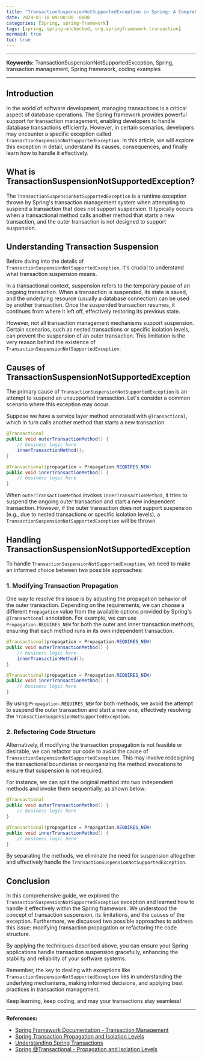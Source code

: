 ```yaml
---
title: "TransactionSuspensionNotSupportedException in Spring: A Comprehensive Guide"
date: 2024-01-10 09:00:00 -0000
categories: [Spring, spring-framework]
tags: [spring, spring-unchecked, org.springframework.transaction]
mermaid: true
toc: true
---
```



---
**Keywords:** TransactionSuspensionNotSupportedException, Spring, transaction management, Spring framework, coding examples

---

## Introduction

In the world of software development, managing transactions is a critical aspect of database operations. The Spring framework provides powerful support for transaction management, enabling developers to handle database transactions efficiently. However, in certain scenarios, developers may encounter a specific exception called `TransactionSuspensionNotSupportedException`. In this article, we will explore this exception in detail, understand its causes, consequences, and finally learn how to handle it effectively.

## What is TransactionSuspensionNotSupportedException?

The `TransactionSuspensionNotSupportedException` is a runtime exception thrown by Spring's transaction management system when attempting to suspend a transaction that does not support suspension. It typically occurs when a transactional method calls another method that starts a new transaction, and the outer transaction is not designed to support suspension.

## Understanding Transaction Suspension

Before diving into the details of `TransactionSuspensionNotSupportedException`, it's crucial to understand what transaction suspension means.

In a transactional context, suspension refers to the temporary pause of an ongoing transaction. When a transaction is suspended, its state is saved, and the underlying resource (usually a database connection) can be used by another transaction. Once the suspended transaction resumes, it continues from where it left off, effectively restoring its previous state.

However, not all transaction management mechanisms support suspension. Certain scenarios, such as nested transactions or specific isolation levels, can prevent the suspension of an outer transaction. This limitation is the very reason behind the existence of `TransactionSuspensionNotSupportedException`.

## Causes of TransactionSuspensionNotSupportedException

The primary cause of `TransactionSuspensionNotSupportedException` is an attempt to suspend an unsupported transaction. Let's consider a common scenario where this exception may occur.

Suppose we have a service layer method annotated with `@Transactional`, which in turn calls another method that starts a new transaction:

```java
@Transactional
public void outerTransactionMethod() {
    // business logic here
    innerTransactionMethod();
}

@Transactional(propagation = Propagation.REQUIRES_NEW)
public void innerTransactionMethod() {
    // business logic here
}
```

When `outerTransactionMethod` invokes `innerTransactionMethod`, it tries to suspend the ongoing outer transaction and start a new independent transaction. However, if the outer transaction does not support suspension (e.g., due to nested transactions or specific isolation levels), a `TransactionSuspensionNotSupportedException` will be thrown.

## Handling TransactionSuspensionNotSupportedException

To handle `TransactionSuspensionNotSupportedException`, we need to make an informed choice between two possible approaches:

### 1. Modifying Transaction Propagation

One way to resolve this issue is by adjusting the propagation behavior of the outer transaction. Depending on the requirements, we can choose a different `Propagation` value from the available options provided by Spring's `@Transactional` annotation. For example, we can use `Propagation.REQUIRES_NEW` for both the outer and inner transaction methods, ensuring that each method runs in its own independent transaction.

```java
@Transactional(propagation = Propagation.REQUIRES_NEW)
public void outerTransactionMethod() {
    // business logic here
    innerTransactionMethod();
}

@Transactional(propagation = Propagation.REQUIRES_NEW)
public void innerTransactionMethod() {
    // business logic here
}
```

By using `Propagation.REQUIRES_NEW` for both methods, we avoid the attempt to suspend the outer transaction and start a new one, effectively resolving the `TransactionSuspensionNotSupportedException`.

### 2. Refactoring Code Structure

Alternatively, if modifying the transaction propagation is not feasible or desirable, we can refactor our code to avoid the cause of `TransactionSuspensionNotSupportedException`. This may involve redesigning the transactional boundaries or reorganizing the method invocations to ensure that suspension is not required.

For instance, we can split the original method into two independent methods and invoke them sequentially, as shown below:

```java
@Transactional
public void outerTransactionMethod() {
    // business logic here
}

@Transactional(propagation = Propagation.REQUIRES_NEW)
public void innerTransactionMethod() {
    // business logic here
}
```

By separating the methods, we eliminate the need for suspension altogether and effectively handle the `TransactionSuspensionNotSupportedException`.

## Conclusion

In this comprehensive guide, we explored the `TransactionSuspensionNotSupportedException` exception and learned how to handle it effectively within the Spring framework. We understood the concept of transaction suspension, its limitations, and the causes of the exception. Furthermore, we discussed two possible approaches to address this issue: modifying transaction propagation or refactoring the code structure.

By applying the techniques described above, you can ensure your Spring applications handle transaction suspension gracefully, enhancing the stability and reliability of your software systems.

Remember, the key to dealing with exceptions like `TransactionSuspensionNotSupportedException` lies in understanding the underlying mechanisms, making informed decisions, and applying best practices in transaction management.

Keep learning, keep coding, and may your transactions stay seamless!

---

**References:**
- [Spring Framework Documentation - Transaction Management](https://docs.spring.io/spring-framework/docs/current/reference/html/data-access.html#transaction)
- [Spring Transaction Propagation and Isolation Levels](https://www.baeldung.com/spring-transaction-propagation-isolation)
- [Understanding Spring Transactions](https://www.baeldung.com/transaction-configuration-with-jpa-and-spring)
- [Spring @Transactional - Propagation and Isolation Levels](https://www.logicbig.com/tutorials/spring-framework/spring-data-access-transaction/spring-transactional-propagation-transaction.html)
